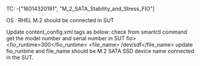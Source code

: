 TC: -["16014320191", "M_2_SATA_Stability_and_Stress_FIO"]

OS : RHEL
M.2 should be connected in SUT

Update content_config.xml tags as below: check from smartctl command get the model number and serial number in SUT
       fio>
            <!-- FIO app test tool configuration -->
            <fio_runtime>300</fio_runtime> <!-- give time in seconds -->
            <!-- Give ssd details in below format : seperated. Ignore OS SSD -->
            <file_name> /dev/sdf</file_name>
        </fio>
update fio_runtime and file_name should be M.2 SATA SSD device name connected in the SUT.